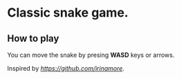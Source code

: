 # Classic snake game.
## How to play
You can move the snake by presing **WASD** keys or arrows.

Inspired by *https://github.com/irinamore*.
